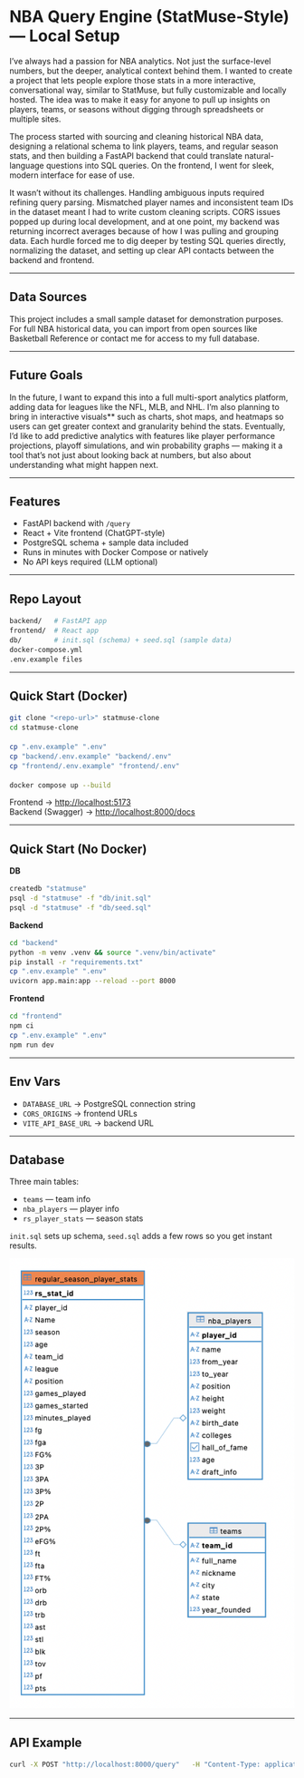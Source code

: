 # NBA Query Engine (StatMuse-Style) — Local Setup

I’ve always had a passion for NBA analytics. Not just the surface-level numbers, but the deeper, analytical context behind them. I wanted to create a project that lets people explore those stats in a more interactive, conversational way, similar to StatMuse, but fully customizable and locally hosted. The idea was to make it easy for anyone to pull up insights on players, teams, or seasons without digging through spreadsheets or multiple sites.

The process started with sourcing and cleaning historical NBA data, designing a relational schema to link players, teams, and regular season stats, and then building a FastAPI backend that could translate natural-language questions into SQL queries. On the frontend, I went for sleek, modern interface for ease of use. 

It wasn’t without its challenges. Handling ambiguous inputs required refining query parsing. Mismatched player names and inconsistent team IDs in the dataset meant I had to write custom cleaning scripts. CORS issues popped up during local development, and at one point, my backend was returning incorrect averages because of how I was pulling and grouping data. Each hurdle forced me to dig deeper by testing SQL queries directly, normalizing the dataset, and setting up clear API contacts between the backend and frontend.

---

## Data Sources
This project includes a small sample dataset for demonstration purposes. For full NBA historical data, you can import from open sources like Basketball Reference or contact me for access to my full database.

---

## Future Goals
In the future, I want to expand this into a full multi-sport analytics platform, adding data for leagues like the NFL, MLB, and NHL. I’m also planning to bring in interactive visuals** such as charts, shot maps, and heatmaps so users can get greater context and granularity behind the stats. Eventually, I’d like to add predictive analytics with features like player performance projections, playoff simulations, and win probability graphs — making it a tool that’s not just about looking back at numbers, but also about understanding what might happen next.

---

## Features
- FastAPI backend with `/query`
- React + Vite frontend (ChatGPT-style)
- PostgreSQL schema + sample data included
- Runs in minutes with Docker Compose or natively
- No API keys required (LLM optional)

---

## Repo Layout
```bash
backend/   # FastAPI app
frontend/  # React app
db/        # init.sql (schema) + seed.sql (sample data)
docker-compose.yml
.env.example files
```

---

## Quick Start (Docker)
```bash
git clone "<repo-url>" statmuse-clone
cd statmuse-clone

cp ".env.example" ".env"
cp "backend/.env.example" "backend/.env"
cp "frontend/.env.example" "frontend/.env"

docker compose up --build
```
Frontend → [http://localhost:5173](http://localhost:5173)  
Backend (Swagger) → [http://localhost:8000/docs](http://localhost:8000/docs)  

---

## Quick Start (No Docker)

**DB**
```bash
createdb "statmuse"
psql -d "statmuse" -f "db/init.sql"
psql -d "statmuse" -f "db/seed.sql"
```

**Backend**
```bash
cd "backend"
python -m venv .venv && source ".venv/bin/activate"
pip install -r "requirements.txt"
cp ".env.example" ".env"
uvicorn app.main:app --reload --port 8000
```

**Frontend**
```bash
cd "frontend"
npm ci
cp ".env.example" ".env"
npm run dev
```

---

## Env Vars
- `DATABASE_URL` → PostgreSQL connection string
- `CORS_ORIGINS` → frontend URLs
- `VITE_API_BASE_URL` → backend URL

---

## Database
Three main tables:
- `teams` — team info
- `nba_players` — player info
- `rs_player_stats` — season stats

`init.sql` sets up schema, `seed.sql` adds a few rows so you get instant results.

![Database Schema](ddl)

---

## API Example
```bash
curl -X POST "http://localhost:8000/query"   -H "Content-Type: application/json"   -d '{"question":"How many points did LeBron average in 2023?"}'
```
